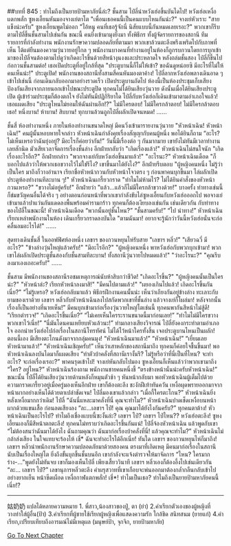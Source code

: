 ##บทที่ 845 : ทำไมถึงเป็นยายป้ามหาภัยนี่ล่ะ?
ชั้นสาม
ไป๋ลี่นำหวังเฮ่อขึ้นบันไดไป!
หวังเฮ่อเหงื่อแตกพลั่ก
ซูหงเอี้ยนหันมองจางเย่ตาโต "เพื่อนเธอคนนี้เป็นคนแบบไหนกันน่ะ?"
จางเย่หัวเราะ "สายแข็งน่ะครับ"
ซูหงเอี้ยนพูดไม่ออก "ไอ้หนู คนที่เธอรู้จักนี่ นิสัยแบบนี้กันหมดเลยเรอะ?"
พวกเขาก็รีบตามไป๋ลี่ขึ้นชั้นสามไปเช่นกัน
ขณะนี้ คนยิ่งเข้ามามุงยิ่งมา ทั้งพิธีกร ทั้งผู้จัดรายการของสถานี ทีมรายการที่กำลังทำงาน พนักงานรักษาความปลอดภัยที่ตามมา พวกเขาล้วนตะลึงพรึงเพริดไปกับภาพที่เห็น ได้แต่ยืนมองความวุ่นวายอยู่ไกล ๆ พนักงานบางคนที่ทำงานอยู่ในห้องก็ถูกรบกวนโดยการบุกเข้ามาของไป๋ลี่จนต้องตามไปดูว่าเกิดอะไรขึ้นด้วยสีหน้างุนงงและประหลาดใจ
หลังถล่มชั้นสอง ไป๋ลี่ก็ขึ้นไปก่อกวนชั้นสามต่อ!
เธอเปิดประตูที่อยู่ใกล้ที่สุด "ประตูบานนี้ก็ไม่ให้เข้า? ขอฉันดูหน่อยซิ มีอะไรที่ไม่ให้คนเห็นน่ะ!"
ประตูเปิด!
พนักงานของสถานีทั้งสามสี่คนหันมองตาค้าง!
ไป๋ลี่ลากหวังเฮ่อพลางเดินอาด ๆ เข้าไปเช่นนี้ ก่อนเดินกลับออกมาอย่างรวดเร็ว เปิดประตูบานถัดไป ห้องนี้เป็นห้องประชุมเก็บเสียง ป้องกันเสียงจากภายนอกเข้าไปขณะประตูปิด ทุกคนไม่ได้ยินเสียงวุ่นวาย ดังนั้นเมื่อได้ยินเสียงประตูเปิด ผู้เข้าร่วมประชุมก็ต้องตกใจ ยังไม่ทันมีปฏิกิริยาใด ไป๋ลี่กับหวังเฮ่อก็เดินเข้ามาตามอำเภอใจแล้ว!
เธอแผดเสียง "ประตูไหนไม่ยอมให้ฉันผ่านอีก!?"
ไม่มีใครตอบ!
ไม่มีใครกล้าตอบ!
ไม่มีใครกล้าตอบเธอ!
หนึ่งบาน!
ห้าบาน!
สิบบาน!
ทุกบานล้วนถูกไป๋ลี่ผลักเปิดจนหมด!
……


ชั้นสี่
ห้องทำงานหนึ่ง
ภายในห้องทำงานขนาดใหญ่ มีคนวิ่งเข้ามารายงานวุ่นวาย
"หัวหน้าเฉิน! หัวหน้าเฉิน!" คนผู้นั้นหอบหายใจกล่าว
หัวหน้าเฉินกำลังคุยเรื่องสัญญากับคนผู้หนึ่ง พอได้ยินก็ถาม “อะไร? ไม่เห็นเหรอว่าฉันยุ่งอยู่? มีอะไรก็ค่อยว่ากัน!” วันนี้มีเรื่องต่อ ๆ กันมากมาย เขายังไม่ทันมีเวลาทำงานเลยสักนิด มัวเสียเวลาจัดการเรื่องชั้นล่าง
อีกฝ่ายกลับว่า "เกิดเรื่องแล้ว!"
หัวหน้าเฉินไม่สนใจนัก "เกิดเรื่องอะไรอีก?"
อีกฝ่ายกล่าว "พวกจางเย่กับหวังเฮ่อขึ้นมาแล้ว!"
"อะไรนะ?" หัวหน้าเฉินเดือด "ก็บอกไปแล้วว่าให้พวกเธอขวางไว้ไม่ใช่รึไง? เขาขึ้นมาได้ยังไง?"
อีกฝ่ายรีบตอบ "ผู้หญิงคนหนึ่ง ไม่รู้ว่าเป็นใคร มาถึงก็วางอำนาจ เรียกชื่อหัวหน้ากวนกับหัวหน้าโจวตรง ๆ ก่อนพาคนบุกขึ้นมา ไล่ผลักเปิดประตูห้องทำงานทีละบาน ๆ!"
หัวหน้าเฉินเกรี้ยวกราด "ทำไมไม่ห้ามไว้? ไม่ได้ยินคำสั่งของหัวหน้ากวนเหรอ?"
"ขวางไม่อยู่ครับ!" อีกฝ่ายว่า "แล้ว...แล้วก็ไม่มีใครกล้าขวางด้วย!"
บางครั้ง ท่าทางเช่นนี้ก็ข่มขวัญคนอื่นได้จริง ๆ อย่างตอนก่อนหน้าที่พวกเขากำลังขับไล่ซูหงเอี้ยนกับหวังเฮ่อออกไป พอจางเย่เข้ามาแล้วปาแว่นกันแดดลงพื้นพร้อมคำรามกร้าว ทุกคนก็ต้องเงียบลงเช่นกัน เช่นเดียวกัน กับท่าทางของไป๋ลี่ในขณะนี้!
หัวหน้าเฉินเดือด “พวกนั้นอยู่ชั้นไหน?”
“ชั้นสามครับ!”
“ไป นำทาง!” หัวหน้าเฉินเรียกเหล่าพนักงานในห้อง เดินเกรี้ยวกราดลงบันได "ตามฉันมา! อยากจะรู้นักว่าวันนี้หวังเฮ่อนั่นจะก่อคลื่นลมอะไรได้!"
……


สุดทางเดินชั้นสี่
ในออฟฟิศห้องหนึ่ง
เลขาฯ ของกวนหยุนไห่รับสาย
"เลขาฯ หลิ่ว!"
"เสียวฉวี่ มีอะไร?"
"ข้างล่างวุ่นใหญ่แล้วครับ!"
"มีอะไรอีก?"
"ผู้หญิงคนหนึ่ง พาหวังเฮ่อกับพวกบุกเข้ามา! พวกเขาไล่ผลักเปิดประตูชั้นสองกับชั้นสามทีละบาน! ทั้งสถานีวุ่นวายไปหมดแล้ว!"
"ว่าอะไรนะ?"
"คุณรีบลงมาเองเถอะครับ!"
……


ชั้นสาม
มีพนักงานของสถานีรอชมเหตุการณ์นับห้าสิบกว่าชีวิต!
"เกิดอะไรขึ้น?"
"ผู้หญิงคนนั้นเป็นใครน่ะ?"
"หัวหน้าล่ะ? เรียกหัวหน้าลงมาสิ!"
"มีคนไปตามแล้ว!"
"ผยองเกินไปแล้ว! เกิดอะไรขึ้นกันเนี่ย?"
“ไม่รู้เหรอ? หวังเฮ่อกลับมาแล้ว พิธีกรฝึกงานคนนั้นน่ะ เห็นว่าเถียงกันอยู่ข้างล่าง ทะเลาะกับยามของเราด้วย เลขาฯ หลิ่วกับหัวหน้าเฉินลงไปสกัดพวกเขาที่ชั้นล่าง แล้วจางเย่ก็โผล่มา! หลังจากนั้น เรื่องก็เป็นอย่างที่นายเห็น!”
มีคนบุกเข้ามาก่อเรื่องวุ่นวายใหญ่โตเช่นนี้ ทุกคนพากันสีหน้าไม่สู้ดี!
“เรียกตำรวจ!”
“เกิดอะไรขึ้นเนี่ย?”
“ไม่เคยเห็นใครระรานขนาดนี้มาก่อนเลย!”
“ทำไมไม่มีใครขวางพวกเขาไว้เนี่ย!”
“นี่มันโดนคนเหยียบหัวแล้วนะ!”
ท่ามกลางเสียงวิจารณ์ ไป๋ลี่ยังคงกระทำตามอำเภอใจ ออกนำหวังเฮ่อไปก่อเรื่องในสถานีโทรทัศน์ ไม่ได้ไว้หน้าใครทั้งสิ้น เจอประตูบานไหนเป็นผลัก!
ตอนนี้เอง มีเสียงตะโกนดังมาจากกลุ่มคนมุง!
“หัวหน้าเฉินมาแล้ว!”
“หัวหน้าเฉิน!”
“เยี่ยมเลย หัวหน้ามาแล้ว!”
“หัวหน้าเฉินเชิญครับ!”
เห็นว่าเสาหลักของสถานีมาถึง ทุกคนก็ค่อยใจชื้นขึ้นมา!
พอหัวหน้าเฉินลงบันไดมาก็แผดเสียง “ทำตัวบ้าคลั่งที่สถานีเรางั้นรึ? ไม่รู้หรือว่าที่นี่เป็นที่ไหน? จะทำอะไร? จะก่อเรื่องเรอะ?” พาคนรุดเข้าไป!
จางเย่หันกลับไปมอง
ซูหงเอี้ยนก็เห็นแล้วว่าพวกเขามาถึง
“ใคร? อยู่ไหน?” หัวหน้าเฉินร้องถาม
พนักงานชายคนหนึ่งชี้ “ตรงข้างหน้านั่นน่ะครับหัวหน้าเฉิน!”
ขณะนั้น ไป๋ลี่ได้ยินเสียงวุ่นวายด้านหลังก็หมุนตัวช้า ๆ หันหน้ากลับมา
พอหัวหน้าเฉินผู้เต็มไปด้วยความกราดเกรี้ยวอยู่เมื่อครู่มองเห็นอีกฝ่าย เขาก็ต้องตะลึง ชะงักฝีเท้าทันควัน เหงื่อผุดพรายออกมาจากหน้าผากอย่างเห็นได้ด้วยตาเปล่าชัดเจน!
ไป๋ลี่มองเขาแล้วกล่าว “เมื่อกี้ใครตะโกน?”
หัวหน้าเฉินยิ่งหลั่งเหงื่อมากกว่าเดิม!
ไป๋ลี่ “ฉันนี่แหละมาคลั่งที่นี่ คุณจะทำไม?”
หัวหน้าเฉินปาดเช็ดเหงื่อบนหน้าผากด้วยแขนเสื้อ ก่อนลดเสียงลง “ละ...เลขาฯ ไป๋! คุณ คุณมาได้ยังไงกันครับ?”
ทุกคนตาต้าง!
หัวหน้าเฉินเป็นอะไรไป?
ทำไมถึงเชื่องแบบนี้ซะงั้นล่ะ?
เลขาฯ ไป๋?
เลขาฯ ไป๋ไหน??
หวังเฮ่อตะลึง!
ซูหงเอี้ยนเองก็มีสีหน้าตกตะลึง!
ทุกคนไม่ทราบว่าเกิดอะไรขึ้นกันแน่!
ไป๋ลี่จ้องหัวหน้าเฉิน แล้วพูดกับเขา “ไม่ต้องสนว่าฉันมาได้ยังไง ฉันถามคุณว่า ฉันมาก่อเรื่องบ้าคลั่งที่นี่! แล้วคุณจะทำไม?”
หัวหน้าเฉินไม่กล้าส่งเสียง ในใจแทบจะร้องไห้ เชี่* ฉันจะทำอะไรได้อีกเนี่ย!
ทันใด เลขาฯ ของกวนหยุนไห่ก็มาถึง!
เลขาฯ หลิ่วนำพนักงานรักษาความปลอดภัยมาด้วยสองคน ตรงมาที่เกิดเหตุ มีคนมาก่อเรื่องในสถานี นับเป็นเรื่องใหญ่โต ยิ่งถึงขั้นบุกขึ้นชั้นบนอีก เขากำลังจะแจ้งตำรวจให้มาจัดการ “ไหน? ใครมากร่าง-…”พูดยังไม่ทันจบ เขาก็มองเห็นไป๋ลี่
เพียงเสี้ยววินาที เลขาฯ หลิ่วเองก็ต้องอึ้งไปเช่นเดียวกัน “ละ… เลขาฯ ไป๋?”
เลขานุการหลิ่วตะลึง คำผรุสวาทที่เขาเกือบจะพ่นออกมาต้องกล้ำกลืนกลับเข้าไปอย่างยากเย็น หน้าซีดเผือด เหงื่อกาฬแตกพลั่ก!
เชี่*!
ทำไมเป็นเธอ?
ทำไมถึงเป็นยายป้ามหาภัยคนนี้เนี่ย!?


**********
姑奶奶 แปลได้หลายความหมาย 1. พี่สาว,น้องสาวของปู่, ตา (ย่า) 2.คำเรียกตัวเองของผู้หญิงที่วางท่าใส่ผู้อื่น(ป้า) 3.คำเรียกที่ผู้ชายใช้เรียกผู้หญิงเพื่อแสดงความรัก ใกล้ชิด สนิทสนม (ยายแก่) 4.คำเรียก,เปรียบเทียบถึงอารมณ์ไม่มีเหตุผล (มนุษย์ป้า, จุกจิก, ยายป้ามหาภัย)






[Go To Next Chapter]( ./43.md)